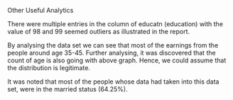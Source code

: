 Other Useful Analytics

There were multiple entries in the column of educatn (education) with the value of 98 and 99 seemed outliers as illustrated in the report.

By analysing the data set we can see that most of the earnings from the people around age 35-45. Further analysing, it was discovered that the count of age is also going with above graph. Hence, we could assume that the distribution is legitimate.

It was noted that most of the people whose data had taken into this data set, were in the married status (64.25%).

